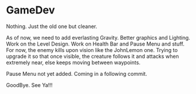 # GameDev
Nothing. Just the old one but cleaner.

As of now, we need to add everlasting Gravity.
Better graphics and Lighting.
Work on the Level Design.
Work on Health Bar and Pause Menu and stuff.
For now, the enemy kills upon vision like the JohnLemon one. Trying to upgrade it so that once visible, the creature follows it and attacks when extremely near, else keeps moving between waypoints.

Pause Menu not yet added. Coming in a following commit. 

GoodBye. See Ya!!!


